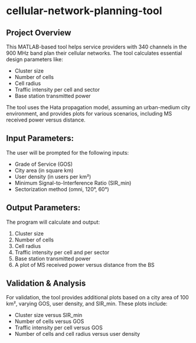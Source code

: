# cellular-network-planning-tool
 
## Project Overview
This MATLAB-based tool helps service providers with 340 channels in the 900 MHz band plan their cellular networks. The tool calculates essential design parameters like:
- Cluster size
- Number of cells
- Cell radius
- Traffic intensity per cell and sector
- Base station transmitted power

The tool uses the Hata propagation model, assuming an urban-medium city environment, and provides plots for various scenarios, including MS received power versus distance.

## Input Parameters:
The user will be prompted for the following inputs:
- Grade of Service (GOS)
- City area (in square km)
- User density (in users per km²)
- Minimum Signal-to-Interference Ratio (SIR_min)
- Sectorization method (omni, 120°, 60°)

## Output Parameters:
The program will calculate and output:
1. Cluster size
2. Number of cells
3. Cell radius
4. Traffic intensity per cell and per sector
5. Base station transmitted power
6. A plot of MS received power versus distance from the BS

## Validation & Analysis
For validation, the tool provides additional plots based on a city area of 100 km², varying GOS, user density, and SIR_min. These plots include:
- Cluster size versus SIR_min
- Number of cells versus GOS
- Traffic intensity per cell versus GOS
- Number of cells and cell radius versus user density

